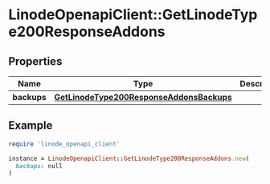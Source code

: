 # LinodeOpenapiClient::GetLinodeType200ResponseAddons

## Properties

| Name | Type | Description | Notes |
| ---- | ---- | ----------- | ----- |
| **backups** | [**GetLinodeType200ResponseAddonsBackups**](GetLinodeType200ResponseAddonsBackups.md) |  | [optional] |

## Example

```ruby
require 'linode_openapi_client'

instance = LinodeOpenapiClient::GetLinodeType200ResponseAddons.new(
  backups: null
)
```

